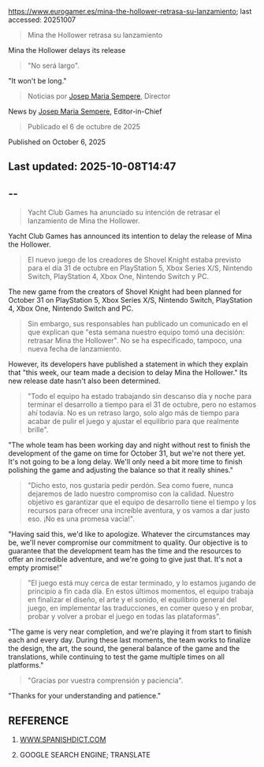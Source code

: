 https://www.eurogamer.es/mina-the-hollower-retrasa-su-lanzamiento; last accessed: 20251007

> Mina the Hollower retrasa su lanzamiento

Mina the Hollower delays its release

> "No será largo".

"It won't be long."

> Noticias por [Josep Maria Sempere](https://www.eurogamer.es/authors/josep-maria-sempere), Director

News by [Josep Maria Sempere](https://www.eurogamer.es/authors/josep-maria-sempere), Editor-in-Chief

> Publicado el 6 de octubre de 2025

Published on October 6, 2025

## Last updated: 2025-10-08T14:47

## --

> Yacht Club Games ha anunciado su intención de retrasar el lanzamiento de Mina the Hollower.

Yacht Club Games has announced its intention to delay the release of Mina the Hollower.

> El nuevo juego de los creadores de Shovel Knight estaba previsto para el día 31 de octubre en PlayStation 5, Xbox Series X/S, Nintendo Switch, PlayStation 4, Xbox One, Nintendo Switch y PC.

The new game from the creators of Shovel Knight had been planned for October 31 on PlayStation 5, Xbox Series X/S, Nintendo Switch, PlayStation 4, Xbox One, Nintendo Switch and PC.

> Sin embargo, sus responsables han publicado un comunicado en el que explican que "esta semana nuestro equipo tomó una decisión: retrasar Mina the Hollower". No se ha especificado, tampoco, una nueva fecha de lanzamiento.

However, its developers have published a statement in which they explain that "this week, our team made a decision to delay Mina the Hollower." Its new release date hasn't also been determined.  

> "Todo el equipo ha estado trabajando sin descanso día y noche para terminar el desarrollo a tiempo para el 31 de octubre, pero no estamos ahí todavía. No es un retraso largo, solo algo más de tiempo para acabar de pulir el juego y ajustar el equilibrio para que realmente brille".

"The whole team has been working day and night without rest to finish the development of the game on time for October 31, but we're not there yet. It's not going to be a long delay. We'll only need a bit more time to finish polishing the game and adjusting the balance so that it really shines."

> "Dicho esto, nos gustaría pedir perdón. Sea como fuere, nunca dejaremos de lado nuestro compromiso con la calidad. Nuestro objetivo es garantizar que el equipo de desarrollo tiene el tiempo y los recursos para ofrecer una increíble aventura, y os vamos a dar justo eso. ¡No es una promesa vacía!".

"Having said this, we'd like to apologize. Whatever the circumstances may be, we'll never compromise our commitment to quality. Our objective is to guarantee that the development team has the time and the resources to offer an incredible adventure, and we're going to give just that. It's not a empty promise!"

> "El juego está muy cerca de estar terminado, y lo estamos jugando de principio a fin cada día. En estos últimos momentos, el equipo trabaja en finalizar el diseño, el arte y el sonido, el equilibrio general del juego, en implementar las traducciones, en comer queso y en probar, probar y volver a probar el juego en todas las plataformas".

"The game is very near completion, and we're playing it from start to finish each and every day. During these last moments, the team works to finalize the design, the art, the sound, the general balance of the game and the translations, while continuing to test the game multiple times on all platforms."

> "Gracias por vuestra comprensión y paciencia". 

"Thanks for your understanding and patience."


## REFERENCE

1) [WWW.SPANISHDICT.COM](https://www.spanishdict.com)

2) GOOGLE SEARCH ENGINE; TRANSLATE